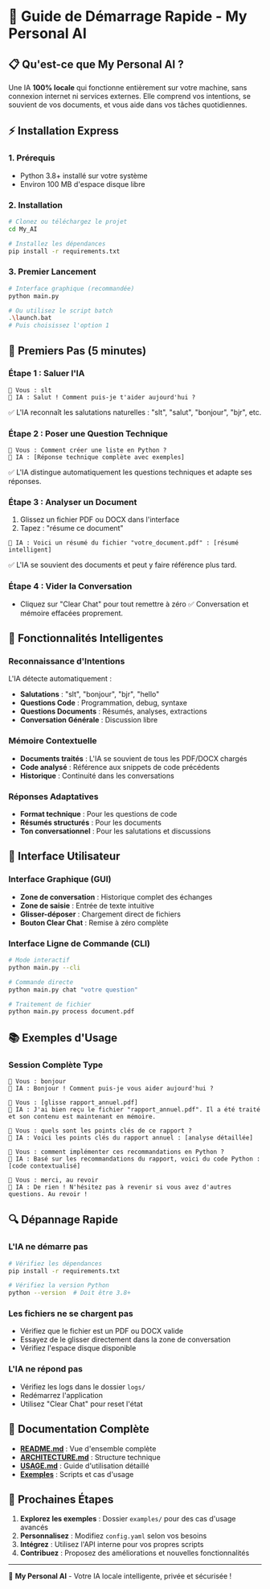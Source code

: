 # 🚀 Guide de Démarrage Rapide - My Personal AI

## 📋 Qu'est-ce que My Personal AI ?

Une IA **100% locale** qui fonctionne entièrement sur votre machine, sans connexion internet ni services externes. Elle comprend vos intentions, se souvient de vos documents, et vous aide dans vos tâches quotidiennes.

## ⚡ Installation Express

### 1. Prérequis
- Python 3.8+ installé sur votre système
- Environ 100 MB d'espace disque libre

### 2. Installation
```bash
# Clonez ou téléchargez le projet
cd My_AI

# Installez les dépendances
pip install -r requirements.txt
```

### 3. Premier Lancement
```bash
# Interface graphique (recommandée)
python main.py

# Ou utilisez le script batch
.\launch.bat
# Puis choisissez l'option 1
```

## 🎯 Premiers Pas (5 minutes)

### Étape 1 : Saluer l'IA
```
🤖 Vous : slt
🤖 IA : Salut ! Comment puis-je t'aider aujourd'hui ?
```
✅ L'IA reconnaît les salutations naturelles : "slt", "salut", "bonjour", "bjr", etc.

### Étape 2 : Poser une Question Technique
```
🤖 Vous : Comment créer une liste en Python ?
🤖 IA : [Réponse technique complète avec exemples]
```
✅ L'IA distingue automatiquement les questions techniques et adapte ses réponses.

### Étape 3 : Analyser un Document
1. Glissez un fichier PDF ou DOCX dans l'interface
2. Tapez : "résume ce document"
```
🤖 IA : Voici un résumé du fichier "votre_document.pdf" : [résumé intelligent]
```
✅ L'IA se souvient des documents et peut y faire référence plus tard.

### Étape 4 : Vider la Conversation
- Cliquez sur "Clear Chat" pour tout remettre à zéro
✅ Conversation et mémoire effacées proprement.

## 🧠 Fonctionnalités Intelligentes

### Reconnaissance d'Intentions
L'IA détecte automatiquement :
- **Salutations** : "slt", "bonjour", "bjr", "hello"
- **Questions Code** : Programmation, debug, syntaxe
- **Questions Documents** : Résumés, analyses, extractions
- **Conversation Générale** : Discussion libre

### Mémoire Contextuelle
- **Documents traités** : L'IA se souvient de tous les PDF/DOCX chargés
- **Code analysé** : Référence aux snippets de code précédents
- **Historique** : Continuité dans les conversations

### Réponses Adaptatives
- **Format technique** : Pour les questions de code
- **Résumés structurés** : Pour les documents
- **Ton conversationnel** : Pour les salutations et discussions

## 🔧 Interface Utilisateur

### Interface Graphique (GUI)
- **Zone de conversation** : Historique complet des échanges
- **Zone de saisie** : Entrée de texte intuitive
- **Glisser-déposer** : Chargement direct de fichiers
- **Bouton Clear Chat** : Remise à zéro complète

### Interface Ligne de Commande (CLI)
```bash
# Mode interactif
python main.py --cli

# Commande directe
python main.py chat "votre question"

# Traitement de fichier
python main.py process document.pdf
```

## 📚 Exemples d'Usage

### Session Complète Type
```
🤖 Vous : bonjour
🤖 IA : Bonjour ! Comment puis-je vous aider aujourd'hui ?

🤖 Vous : [glisse rapport_annuel.pdf]
🤖 IA : J'ai bien reçu le fichier "rapport_annuel.pdf". Il a été traité et son contenu est maintenant en mémoire.

🤖 Vous : quels sont les points clés de ce rapport ?
🤖 IA : Voici les points clés du rapport annuel : [analyse détaillée]

🤖 Vous : comment implémenter ces recommandations en Python ?
🤖 IA : Basé sur les recommandations du rapport, voici du code Python : [code contextualisé]

🤖 Vous : merci, au revoir
🤖 IA : De rien ! N'hésitez pas à revenir si vous avez d'autres questions. Au revoir !
```

## 🔍 Dépannage Rapide

### L'IA ne démarre pas
```bash
# Vérifiez les dépendances
pip install -r requirements.txt

# Vérifiez la version Python
python --version  # Doit être 3.8+
```

### Les fichiers ne se chargent pas
- Vérifiez que le fichier est un PDF ou DOCX valide
- Essayez de le glisser directement dans la zone de conversation
- Vérifiez l'espace disque disponible

### L'IA ne répond pas
- Vérifiez les logs dans le dossier `logs/`
- Redémarrez l'application
- Utilisez "Clear Chat" pour reset l'état

## 📖 Documentation Complète

- **[README.md](../README.md)** : Vue d'ensemble complète
- **[ARCHITECTURE.md](ARCHITECTURE.md)** : Structure technique
- **[USAGE.md](USAGE.md)** : Guide d'utilisation détaillé
- **[Exemples](../examples/)** : Scripts et cas d'usage

## 🎯 Prochaines Étapes

1. **Explorez les exemples** : Dossier `examples/` pour des cas d'usage avancés
2. **Personnalisez** : Modifiez `config.yaml` selon vos besoins
3. **Intégrez** : Utilisez l'API interne pour vos propres scripts
4. **Contribuez** : Proposez des améliorations et nouvelles fonctionnalités

---
🤖 **My Personal AI** - Votre IA locale intelligente, privée et sécurisée !
